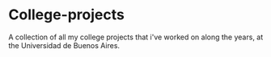 # College-projects
A collection of all my college projects that i've worked on along the years, at the Universidad de Buenos Aires.
